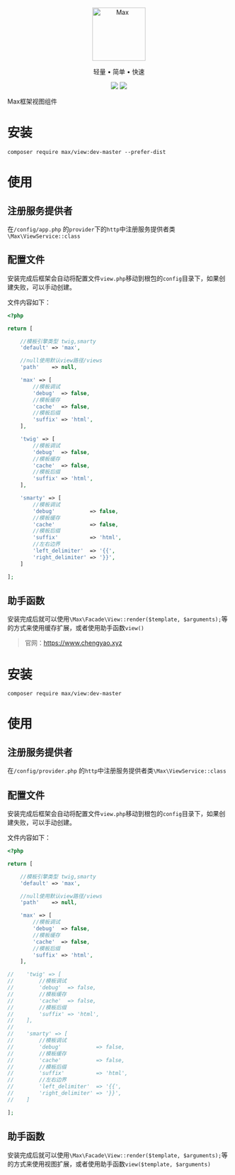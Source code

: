 <br>

<p align="center">
<img src="https://raw.githubusercontent.com/topyao/max/master/public/favicon.ico" width="120" alt="Max">
</p>

<p align="center">轻量 • 简单 • 快速</p>

<p align="center">
<img src="https://img.shields.io/badge/php-%3E%3D7.0.9-brightgreen">
<img src="https://img.shields.io/badge/license-apache%202-blue">
</p>

Max框架视图组件

# 安装

```
composer require max/view:dev-master --prefer-dist
```

# 使用

## 注册服务提供者

在`/config/app.php` 的`provider`下的`http`中注册服务提供者类`\Max\ViewService::class`

## 配置文件

安装完成后框架会自动将配置文件`view.php`移动到根包的`config`目录下，如果创建失败，可以手动创建。

文件内容如下：

```php
<?php

return [

    //模板引擎类型 twig,smarty
    'default' => 'max',

    //null使用默认view路径/views
    'path'    => null,

    'max' => [
        //模板调试
        'debug'  => false,
        //模板缓存
        'cache'  => false,
        //模板后缀
        'suffix' => 'html',
    ],

    'twig' => [
        //模板调试
        'debug'  => false,
        //模板缓存
        'cache'  => false,
        //模板后缀
        'suffix' => 'html',
    ],

    'smarty' => [
        //模板调试
        'debug'           => false,
        //模板缓存
        'cache'           => false,
        //模板后缀
        'suffix'          => 'html',
        //左右边界
        'left_delimiter'  => '{{',
        'right_delimiter' => '}}',
    ]

];

```

## 助手函数

安装完成后就可以使用`\Max\Facade\View::render($template, $arguments);`等的方式来使用缓存扩展，或者使用助手函数`view()`

> 官网：https://www.chengyao.xyz

# 安装

```
composer require max/view:dev-master
```

# 使用

## 注册服务提供者

在`/config/provider.php` 的`http`中注册服务提供者类`\Max\ViewService::class`

## 配置文件

安装完成后框架会自动将配置文件`view.php`移动到根包的`config`目录下，如果创建失败，可以手动创建。

文件内容如下：

```php
<?php

return [

    //模板引擎类型 twig,smarty
    'default' => 'max',

    //null使用默认view路径/views
    'path'    => null,

    'max' => [
        //模板调试
        'debug'  => false,
        //模板缓存
        'cache'  => false,
        //模板后缀
        'suffix' => 'html',
    ],

//    'twig' => [
//        //模板调试
//        'debug'  => false,
//        //模板缓存
//        'cache'  => false,
//        //模板后缀
//        'suffix' => 'html',
//    ],
//
//    'smarty' => [
//        //模板调试
//        'debug'           => false,
//        //模板缓存
//        'cache'           => false,
//        //模板后缀
//        'suffix'          => 'html',
//        //左右边界
//        'left_delimiter'  => '{{',
//        'right_delimiter' => '}}',
//    ]

];

```

## 助手函数

安装完成后就可以使用`\Max\Facade\View::render($template, $arguments);`等的方式来使用视图扩展，或者使用助手函数`view($template, $arguments)`

